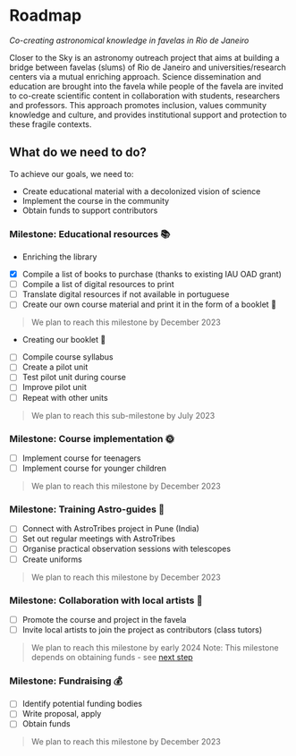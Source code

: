 # Roadmap
*Co-creating astronomical knowledge in favelas in Rio de Janeiro*

Closer to the Sky is an astronomy outreach project that aims at building a bridge between favelas (slums) of Rio de Janeiro and universities/research centers via a mutual enriching approach. Science dissemination and education are brought into the favela while people of the favela are invited to co-create scientific content in collaboration with students, researchers and professors. This approach promotes inclusion, values community knowledge and culture, and provides institutional support and protection to these fragile contexts.

## What do we need to do?

To achieve our goals, we need to:
* Create educational material with a decolonized vision of science
* Implement the course in the community
* Obtain funds to support contributors

### Milestone: Educational resources 📚

* Enriching the library
- [X] Compile a list of books to purchase (thanks to existing IAU OAD grant)
- [ ] Compile a list of digital resources to print
- [ ] Translate digital resources if not available in portuguese
- [ ] Create our own course material and print it in the form of a booklet 💫

> We plan to reach this milestone by December 2023

* Creating our booklet 💫
- [ ] Compile course syllabus
- [ ] Create a pilot unit
- [ ] Test pilot unit during course
- [ ] Improve pilot unit
- [ ] Repeat with other units

> We plan to reach this sub-milestone by July 2023

### Milestone: Course implementation 🌞
- [ ] Implement course for teenagers
- [ ] Implement course for younger children

> We plan to reach this milestone by December 2023

### Milestone: Training Astro-guides 🔭

- [ ] Connect with AstroTribes project in Pune (India)
- [ ] Set out regular meetings with AstroTribes
- [ ] Organise practical observation sessions with telescopes
- [ ] Create uniforms

> We plan to reach this milestone by December 2023

### Milestone: Collaboration with local artists 🌈
 
- [ ] Promote the course and project in the favela
- [ ] Invite local artists to join the project as contributors (class tutors)

> We plan to reach this milestone by early 2024 
> Note: This milestone depends on obtaining funds - see [next step](#fundraising)

### Milestone: Fundraising 💰

- [ ] Identify potential funding bodies
- [ ] Write proposal, apply
- [ ] Obtain funds

> We plan to reach this milestone by December 2023


